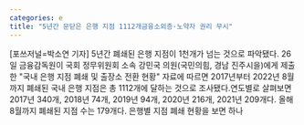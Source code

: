 ```yaml
---
categories: e
title: "5년간 문닫은 은행 지점 1112개금융소외층·노약자 권리 무시"
---
```

[포쓰저널=박소연 기자] 5년간 폐쇄된 은행 지점이 1천개가 넘는 것으로 파악됐다. 26일 금융감독원이 국회 정무위원회 소속 강민국 의원(국민의힘, 경남 진주시을)에게 제출한 "국내 은행 지점 폐쇄 및 출장소 전환 현황" 자료에 따르면 2017년부터 2022년 8월까지 폐쇄된 국내 은행 지점은 총 1112개에 달하는 것으로 조사됐다.연도별로 살펴보면 2017년 340개, 2018년 74개, 2019년 94개, 2020년 216개, 2021년 209개다. 올해 8월까지 폐쇄된 지점 수는 179개다. 은행별 지점 폐쇄 현황을 보면 하나